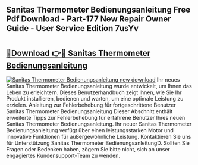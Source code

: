 ## Sanitas Thermometer Bedienungsanleitung Free Pdf Download - Part-177 New Repair Owner Guide - User Service Edition 7usYv

# <h2><a href="http://df1uop.blite.top/?on=Sanitas+Thermometer+Bedienungsanleitung">🔗Download 👉🔴 Sanitas Thermometer Bedienungsanleitung</a></h2>

[![Sanitas Thermometer Bedienungsanleitung new download](https://i.imgur.com/lujVjoI.png)](http://df1uop.blite.top/?on=Sanitas+Thermometer+Bedienungsanleitung)
Ihr neues Sanitas Thermometer Bedienungsanleitung wurde entwickelt, um Ihnen das Leben zu erleichtern. Dieses Benutzerhandbuch zeigt Ihnen, wie Sie Ihr Produkt installieren, bedienen und warten, um eine optimale Leistung zu erzielen. Anleitung zur Fehlerbehebung für fortgeschrittene Benutzer Sanitas Thermometer Bedienungsanleitung Dieser Abschnitt enthält erweiterte Tipps zur Fehlerbehebung für erfahrene Benutzer Ihres neuen Sanitas Thermometer Bedienungsanleitung. Ihr neuer Sanitas Thermometer Bedienungsanleitung verfügt über einen leistungsstarken Motor und innovative Funktionen für außergewöhnliche Leistung. Kontaktieren Sie uns für Unterstützung Sanitas Thermometer BedienungsanleitungD. Sollten Sie Fragen oder Bedenken haben, zögern Sie bitte nicht, sich an unser engagiertes Kundensupport-Team zu wenden.
